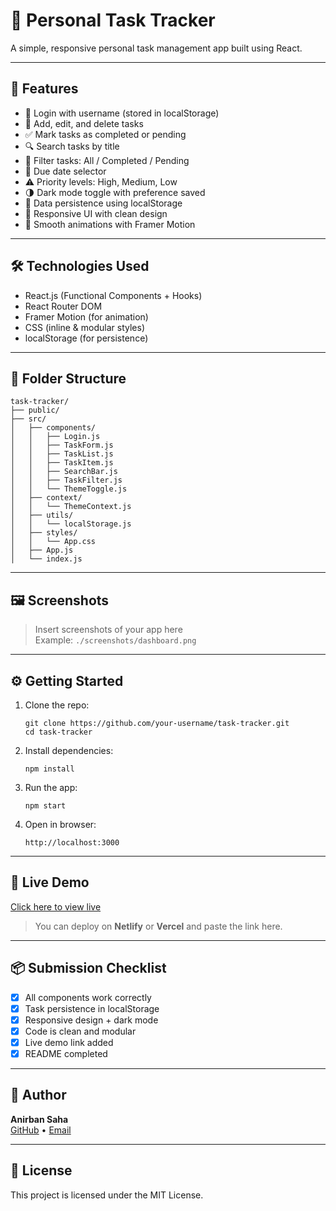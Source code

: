 # 📝 Personal Task Tracker

A simple, responsive personal task management app built using React.

---

## 🚀 Features

- 🔐 Login with username (stored in localStorage)
- 📝 Add, edit, and delete tasks
- ✅ Mark tasks as completed or pending
- 🔍 Search tasks by title
- 📂 Filter tasks: All / Completed / Pending
- 📅 Due date selector
- ⚠️ Priority levels: High, Medium, Low
- 🌗 Dark mode toggle with preference saved
- 💾 Data persistence using localStorage
- 🎨 Responsive UI with clean design
- 💫 Smooth animations with Framer Motion

---

## 🛠 Technologies Used

- React.js (Functional Components + Hooks)
- React Router DOM
- Framer Motion (for animation)
- CSS (inline & modular styles)
- localStorage (for persistence)

---

## 📁 Folder Structure

```
task-tracker/
├── public/
├── src/
│   ├── components/
│   │   ├── Login.js
│   │   ├── TaskForm.js
│   │   ├── TaskList.js
│   │   ├── TaskItem.js
│   │   ├── SearchBar.js
│   │   ├── TaskFilter.js
│   │   └── ThemeToggle.js
│   ├── context/
│   │   └── ThemeContext.js
│   ├── utils/
│   │   └── localStorage.js
│   ├── styles/
│   │   └── App.css
│   ├── App.js
│   └── index.js
```

---

## 🖼 Screenshots

> Insert screenshots of your app here  
> Example: `./screenshots/dashboard.png`

---

## ⚙️ Getting Started

1. Clone the repo:
   ```
   git clone https://github.com/your-username/task-tracker.git
   cd task-tracker
   ```

2. Install dependencies:
   ```
   npm install
   ```

3. Run the app:
   ```
   npm start
   ```

4. Open in browser:
   ```
   http://localhost:3000
   ```

---

## 🔗 Live Demo

[Click here to view live](https://your-live-demo-url.netlify.app)

> You can deploy on **Netlify** or **Vercel** and paste the link here.

---

## 📦 Submission Checklist

- [x] All components work correctly
- [x] Task persistence in localStorage
- [x] Responsive design + dark mode
- [x] Code is clean and modular
- [x] Live demo link added
- [x] README completed

---

## 👤 Author

**Anirban Saha**  
[GitHub](https://github.com/your-username) • [Email](mailto:your@email.com)

---

## 📄 License

This project is licensed under the MIT License.